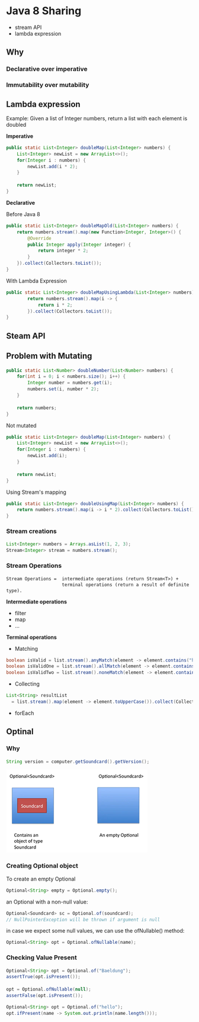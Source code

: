 # Java 8 Sharing

* stream API
* lambda expression

## Why

### Declarative over imperative
### Immutability over mutability

## Lambda expression

Example: Given a list of Integer numbers, return a list with each element is doubled

**Imperative**
```java
public static List<Integer> doubleMap(List<Integer> numbers) {
    List<Integer> newList = new ArrayList<>();
    for(Integer i : numbers) {
        newList.add(i * 2);
    }

    return newList;
}
```

**Declarative**

Before Java 8
```java
public static List<Integer> doubleMapOld(List<Integer> numbers) {
    return numbers.stream().map(new Function<Integer, Integer>() {
        @Override
        public Integer apply(Integer integer) {
            return integer * 2;
        }
    }).collect(Collectors.toList());
}
```

With Lambda Expression
```java
public static List<Integer> doubleMapUsingLambda(List<Integer> numbers) {
        return numbers.stream().map(i -> {
            return i * 2;
        }).collect(Collectors.toList());
}
```



## Steam API

## Problem with Mutating
```java
public static List<Number> doubleNumber(List<Number> numbers) {
    for(int i = 0; i < numbers.size(); i++) {
        Integer number = numbers.get(i);
        numbers.set(i, number * 2);
    }

    return numbers;
}
```
Not mutated

```java
public static List<Integer> doubleMap(List<Integer> numbers) {
    List<Integer> newList = new ArrayList<>();
    for(Integer i : numbers) {
        newList.add(i);
    }

    return newList;
}
```

Using Stream's mapping
```java
public static List<Integer> doubleUsingMap(List<Integer> numbers) {
    return numbers.stream().map(i -> i * 2).collect(Collectors.toList());
}
```

### Stream creations
```java
List<Integer> numbers = Arrays.asList(1, 2, 3);
Stream<Integer> stream = numbers.stream();
```

### Stream Operations
```
Stream Operations =  intermediate operations (return Stream<T>) + 
                     terminal operations (return a result of definite type).
```

**Intermediate operations**
* filter
* map
* ...

**Terminal operations**

* Matching
```java
boolean isValid = list.stream().anyMatch(element -> element.contains("h")); // true
boolean isValidOne = list.stream().allMatch(element -> element.contains("h")); // false
boolean isValidTwo = list.stream().noneMatch(element -> element.contains("h")); // false
```

* Collecting
```java
List<String> resultList 
  = list.stream().map(element -> element.toUpperCase()).collect(Collectors.toList());
```

* forEach

## Optinal

### Why

```java
String version = computer.getSoundcard().getVersion();
```

<img src="./img/2175762.webp">

### Creating Optional object

To create an empty Optional
```java
Optional<String> empty = Optional.empty();

```
an Optional with a non-null value:
```java
Optional<Soundcard> sc = Optional.of(soundcard);
// NullPointerException will be thrown if argument is null
```

in case we expect some null values, we can use the ofNullable() method:
```java
Optional<String> opt = Optional.ofNullable(name);
```

### Checking Value Present
```java
Optional<String> opt = Optional.of("Baeldung");
assertTrue(opt.isPresent());

opt = Optional.ofNullable(null);
assertFalse(opt.isPresent());
```

```java
Optional<String> opt = Optional.of("hello");
opt.ifPresent(name -> System.out.println(name.length()));
```

